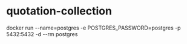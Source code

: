 # quotation-collection

docker run --name=postgres -e POSTGRES_PASSWORD=postgres -p 5432:5432 -d --rm postgres